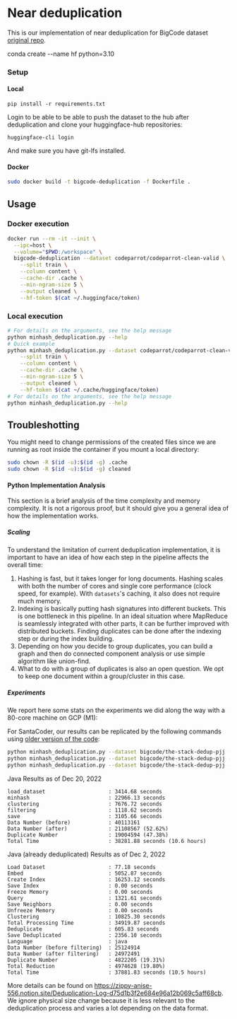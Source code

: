 # Near deduplication

This is our implementation of near deduplication for BigCode dataset [original repo](hhttps://github.com/bigcode-project/bigcode-dataset/tree/main/near_deduplication).

conda create --name hf python=3.10

### Setup

#### Local 

````
pip install -r requirements.txt
````

Login to be able to be able to push the dataset to the hub after deduplication and clone your huggingface-hub repositories:

````
huggingface-cli login
````

And make sure you have git-lfs installed.

#### Docker

```bash
sudo docker build -t bigcode-deduplication -f Dockerfile .
```


## Usage

### Docker execution

```bash
docker run --rm -it --init \
  --ipc=host \
  --volume="$PWD:/workspace" \
  bigcode-deduplication --dataset codeparrot/codeparrot-clean-valid \
    --split train \
    --column content \
    --cache-dir .cache \
    --min-ngram-size 5 \
    --output cleaned \
    --hf-token $(cat ~/.huggingface/token)
```

### Local execution

```bash
# For details on the arguments, see the help message
python minhash_deduplication.py --help
# Quick example
python minhash_deduplication.py --dataset codeparrot/codeparrot-clean-valid \
    --split train \
    --column content \
    --cache-dir .cache \
    --min-ngram-size 5 \
    --output cleaned \
    --hf-token $(cat ~/.cache/huggingface/token)
# For details on the arguments, see the help message
python minhash_deduplication.py --help
```

## Troubleshotting

You might need to change permissions of the created files since we are running as root inside the container if you mount a local directory:

```bash
sudo chown -R $(id -u):$(id -g) .cache
sudo chown -R $(id -u):$(id -g) cleaned
```


#### Python Implementation Analysis

This section is a brief analysis of the time complexity and memory complexity. It is not a rigorous proof, but it should give you a general idea of how the implementation works.

##### Scaling

To understand the limitation of current deduplication implementation, it is important to have an idea of how each step in the pipeline affects the overall time:
1. Hashing is fast, but it takes longer for long documents. Hashing scales with both the number of cores and single core performance (clock speed, for example). With `datasets`'s caching, it also does not require much memory.
2. Indexing is basically putting hash signatures into different buckets. This is one bottleneck in this pipeline. In an ideal situation where MapReduce is seamlessly integrated with other parts, it can be further improved with distributed buckets. Finding duplicates can be done after the indexing step or during the index building.
4. Depending on how you decide to group duplicates, you can build a graph and then do connected component analysis or use simple algorithm like union-find.
5. What to do with a group of duplicates is also an open question. We opt to keep one document within a group/cluster in this case.

##### Experiments

We report here some stats on the experiments we did along the way with a 80-core machine on GCP (M1):

For SantaCoder, our results can be replicated by the following commands using [older version of the code](https://github.com/bigcode-project/bigcode-analysis/tree/fdd70bffb9cceab031f6d682edf83b5af49e8aaf):

```bash
python minhash_deduplication.py --dataset bigcode/the-stack-dedup-pjj --data-dir data/java --revision v1.1.a1 --cache-dir cache2 --ngram-size 5 --threshold 0.7 --min-token-length 10 --fast
python minhash_deduplication.py --dataset bigcode/the-stack-dedup-pjj --data-dir data/javascript --revision v1.1.a1 --cache-dir cache2 --ngram-size 5 --threshold 0.7 --min-token-length 10 --fast
python minhash_deduplication.py --dataset bigcode/the-stack-dedup-pjj --data-dir data/python --revision v1.1.a1 --cache-dir cache2 --ngram-size 5 --threshold 0.7 --min-token-length 10 --fast
```

Java Results as of Dec 20, 2022
```
load_dataset                    : 3414.68 seconds
minhash                         : 22966.13 seconds
clustering                      : 7676.72 seconds
filtering                       : 1118.62 seconds
save                            : 3105.66 seconds
Data Number (before)            : 40113161
Data Number (after)             : 21108567 (52.62%)
Duplicate Number                : 19004594 (47.38%)
Total Time                      : 38281.88 seconds (10.6 hours)
```


Java (already deduplicated) Results as of Dec 2, 2022
```
Load Dataset                    : 77.18 seconds                                                                                       
Embed                           : 5052.87 seconds                                                                                     
Create Index                    : 16253.12 seconds                                                                                    
Save Index                      : 0.00 seconds                                                                                        
Freeze Memory                   : 0.00 seconds                                                                                        
Query                           : 1321.61 seconds                                                                                     
Save Neighbors                  : 0.00 seconds                                                                                        
Unfreeze Memory                 : 0.00 seconds                                                                                        
Clustering                      : 10825.30 seconds                                                                                    
Total Processing Time           : 34919.87 seconds                                                                                    
Deduplicate                     : 605.83 seconds                                                                                      
Save Deduplicated               : 2356.10 seconds                                                                                     
Language                        : java                                                                                                
Data Number (before filtering)  : 25124914                                                                                            
Data Number (after filtering)   : 24972491                                                                                            
Duplicate Number                : 4822205 (19.31%)                                                                                    
Total Reduction                 : 4974628 (19.80%)                                                                                    
Total Time                      : 37881.83 seconds (10.5 hours)                                                                        
```

More details can be found on https://zippy-anise-556.notion.site/Deduplication-Log-d75d1b3f2e684e96a12b069c5aff68cb. We ignore physical size change because it is less relevant to the deduplication process and varies a lot depending on the data format.